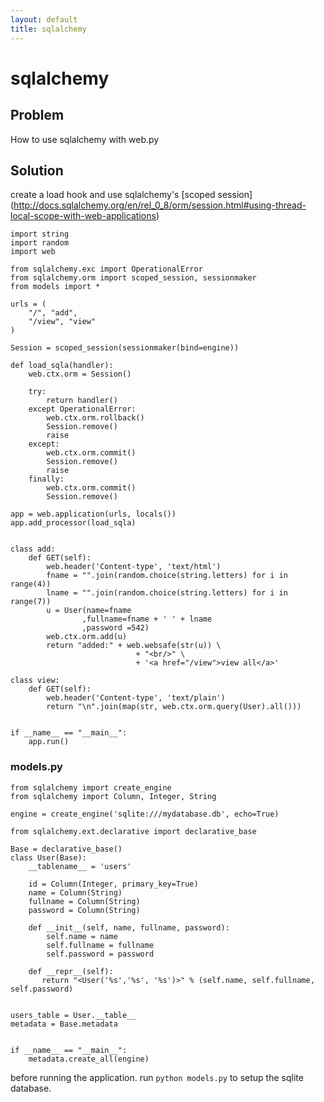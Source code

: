 ```yaml
---
layout: default
title: sqlalchemy
---
```


# sqlalchemy

## Problem

How to use sqlalchemy with web.py

## Solution

create a load hook and use sqlalchemy's [scoped session] (http://docs.sqlalchemy.org/en/rel_0_8/orm/session.html#using-thread-local-scope-with-web-applications)


    import string
    import random
    import web

    from sqlalchemy.exc import OperationalError
    from sqlalchemy.orm import scoped_session, sessionmaker
    from models import *

    urls = (
        "/", "add",
        "/view", "view"
    )

    Session = scoped_session(sessionmaker(bind=engine))

    def load_sqla(handler):
        web.ctx.orm = Session()

        try:
            return handler()
        except OperationalError:
            web.ctx.orm.rollback()
            Session.remove()
            raise
        except:
            web.ctx.orm.commit()
            Session.remove()
            raise
        finally:
            web.ctx.orm.commit()
            Session.remove()

    app = web.application(urls, locals())
    app.add_processor(load_sqla)


    class add:
        def GET(self):
            web.header('Content-type', 'text/html')
            fname = "".join(random.choice(string.letters) for i in range(4))
            lname = "".join(random.choice(string.letters) for i in range(7))
            u = User(name=fname
                    ,fullname=fname + ' ' + lname
                    ,password =542)
            web.ctx.orm.add(u)
            return "added:" + web.websafe(str(u)) \
                                + "<br/>" \
                                + '<a href="/view">view all</a>'

    class view:
        def GET(self):
            web.header('Content-type', 'text/plain')
            return "\n".join(map(str, web.ctx.orm.query(User).all()))


    if __name__ == "__main__":
        app.run()


### models.py

    from sqlalchemy import create_engine
    from sqlalchemy import Column, Integer, String

    engine = create_engine('sqlite:///mydatabase.db', echo=True)

    from sqlalchemy.ext.declarative import declarative_base

    Base = declarative_base()
    class User(Base):
        __tablename__ = 'users'

        id = Column(Integer, primary_key=True)
        name = Column(String)
        fullname = Column(String)
        password = Column(String)

        def __init__(self, name, fullname, password):
            self.name = name
            self.fullname = fullname
            self.password = password

        def __repr__(self):
           return "<User('%s','%s', '%s')>" % (self.name, self.fullname, self.password)


    users_table = User.__table__
    metadata = Base.metadata


    if __name__ == "__main__":
        metadata.create_all(engine)



before running the application. run `python models.py` to setup the sqlite database.
